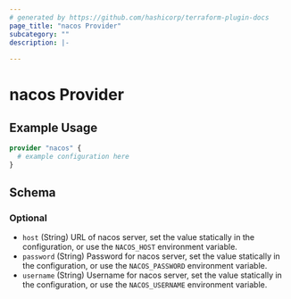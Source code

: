 ```yaml
---
# generated by https://github.com/hashicorp/terraform-plugin-docs
page_title: "nacos Provider"
subcategory: ""
description: |-
  
---
```


# nacos Provider



## Example Usage

```terraform
provider "nacos" {
  # example configuration here
}
```

<!-- schema generated by tfplugindocs -->
## Schema

### Optional

- `host` (String) URL of nacos server, set the value statically in the configuration, or use the `NACOS_HOST` environment variable.
- `password` (String) Password for nacos server, set the value statically in the configuration, or use the `NACOS_PASSWORD` environment variable.
- `username` (String) Username for nacos server, set the value statically in the configuration, or use the `NACOS_USERNAME` environment variable.
